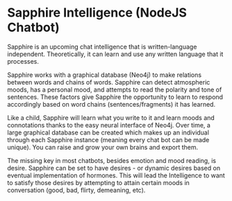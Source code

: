 # Sapphire Intelligence (NodeJS Chatbot)
Sapphire is an upcoming chat intelligence that is written-language independent. Theoretically, it can learn and use any written language that it processes.

Sapphire works with a graphical database (Neo4j) to make relations between words and chains of words. Sapphire can detect atmospheric moods, has a personal mood, and attempts to read the polarity and tone of sentences. These factors give Sapphire the opportunity to learn to respond accordingly based on word chains (sentences/fragments) it has learned. 

Like a child, Sapphire will learn what you write to it and learn moods and connotations thanks to the easy neural interface of Neo4j. Over time, a large graphical database can be created which makes up an individual through each Sapphire instance (meaning every chat bot can be made unique). You can raise and grow your own brains and export them.

The missing key in most chatbots, besides emotion and mood reading, is desire. Sapphire can be set to have desires - or dynamic desires based on eventual implementation of hormones. This will lead the Intelligence to want to satisfy those desires by attempting to attain certain moods in conversation (good, bad, flirty, demeaning, etc).
